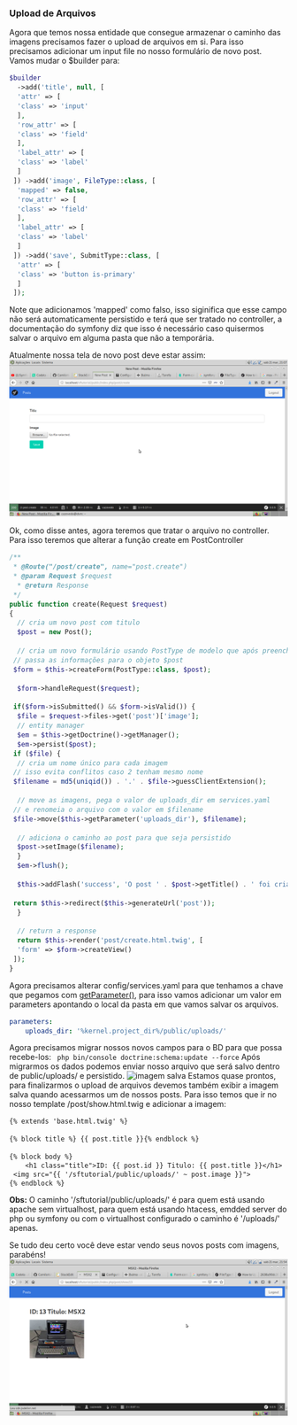 ### Upload de Arquivos
Agora que temos nossa entidade que consegue armazenar o caminho das imagens precisamos fazer o upload de arquivos em si. Para isso precisamos adicionar um input file no nosso formulário de novo post. Vamos mudar o $builder para:
```php
$builder  
  ->add('title', null, [  
  'attr' => [  
  'class' => 'input'  
  ],  
  'row_attr' => [  
  'class' => 'field'  
  ],  
  'label_attr' => [  
  'class' => 'label'  
  ]  
 ]) ->add('image', FileType::class, [  
  'mapped' => false,  
  'row_attr' => [  
  'class' => 'field'  
  ],  
  'label_attr' => [  
  'class' => 'label'  
  ]  
 ]) ->add('save', SubmitType::class, [  
  'attr' => [  
  'class' => 'button is-primary'  
  ]  
 ]);
 ```
Note que adicionamos 'mapped' como falso, isso siginifica que esse campo não será automaticamente persistido e terá que ser tratado no controller, a documentação do symfony diz que isso é necessário caso quisermos salvar o arquivo em alguma pasta que não a temporária. 

Atualmente nossa tela de novo post deve estar assim:
![formulario com o campo de imagem](https://github.com/Camilotk/symfony-sisint-ifrs/blob/master/imagens/formulario-com-imagem.png)

Ok, como disse antes, agora teremos que tratar o arquivo no controller. Para isso teremos que alterar a função create em PostController
```php
/**  
 * @Route("/post/create", name="post.create")  
 * @param Request $request  
  * @return Response  
 */
public function create(Request $request)  
{  
  // cria um novo post com titulo  
  $post = new Post();  
  
  // cria um novo formulário usando PostType de modelo que após preenchido  
 // passa as informações para o objeto $post  
 $form = $this->createForm(PostType::class, $post);  
  
  $form->handleRequest($request);  
  
 if($form->isSubmitted() && $form->isValid()) {  
  $file = $request->files->get('post')['image'];  
  // entity manager  
  $em = $this->getDoctrine()->getManager();  
  $em->persist($post);  
 if ($file) {  
  // cria um nome único para cada imagem  
 // isso evita conflitos caso 2 tenham mesmo nome  
 $filename = md5(uniqid()) . '.' . $file->guessClientExtension();  
  
  // move as imagens, pega o valor de uploads_dir em services.yaml  
 // e renomeia o arquivo com o valor em $filename  
 $file->move($this->getParameter('uploads_dir'), $filename);  
  
  // adiciona o caminho ao post para que seja persistido  
  $post->setImage($filename);  
  }  
  $em->flush();  
  
  $this->addFlash('success', 'O post ' . $post->getTitle() . ' foi criado.' );  
  
 return $this->redirect($this->generateUrl('post'));  
  }  
  
  // return a response  
  return $this->render('post/create.html.twig', [  
  'form' => $form->createView()  
 ]);  
}
```
Agora precisamos alterar config/services.yaml para que tenhamos a chave que pegamos com <u>getParameter()</u>, para isso vamos adicionar um valor em parameters apontando o local da pasta em que vamos salvar os arquivos.
```yaml
parameters:  
    uploads_dir: '%kernel.project_dir%/public/uploads/'
```
 Agora precisamos migrar nossos novos campos para o BD para que possa recebe-los:
 ``` php bin/console doctrine:schema:update --force```
Após migrarmos os dados podemos enviar nosso arquivo que será salvo dentro de public/uploads/ e persistido.
![imagem salva](https://github.com/Camilotk/symfony-sisint-ifrs/blob/master/imagens/upload-feito.png)
Estamos quase prontos, para finalizarmos o upload de arquivos devemos também exibir a imagem salva quando acessarmos um de nossos posts. Para isso temos que ir no nosso template /post/show.html.twig e adicionar a imagem:
```twig
{% extends 'base.html.twig' %}  
  
{% block title %} {{ post.title }}{% endblock %}  
  
{% block body %}  
    <h1 class="title">ID: {{ post.id }} Titulo: {{ post.title }}</h1>  
 <img src="{{ '/sftutorial/public/uploads/' ~ post.image }}">  
{% endblock %}
``` 
**Obs:** O caminho '/sftutorial/public/uploads/' é para quem está usando apache sem virtualhost, para quem está usando htacess, emdded server do php ou symfony ou com o virtualhost configurado o caminho é '/uploads/' apenas.

Se tudo deu certo você deve estar vendo seus novos posts com imagens, parabéns!
![post com imagem](https://github.com/Camilotk/symfony-sisint-ifrs/blob/master/imagens/post-com-imagem.png)
